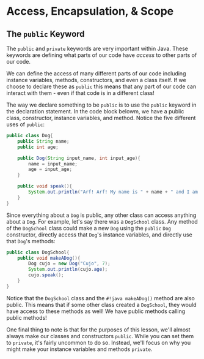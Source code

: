 # Access, Encapsulation, & Scope
## The `public` Keyword
The `public` and `private` keywords are very important within Java.  These keywords are defining what parts of our code have *access* to other parts of our code.  

We can define the access of many different parts of our code including instance variables, methods, constructors, and even a class itself.  If we choose to declare these as `public` this means that any part of our code can interact with them - even if that code is in a different class!  

The way we declare something to be `public` is to use the `public` keyword in the declaration statement.  In the code block belowm, we have a public class, constructor, instance variables, and method.  Notice the five different uses of `public`:  
```java linenums="1"
public class Dog{
    public String name;
    public int age;

    public Dog(String input_name, int input_age){
        name = input_name;
        age = input_age;
    }

    public void speak(){
        System.out.println("Arf! Arf! My name is " + name + " and I am a good dog!");
    }
}
```
Since everything about a `Dog` is public, any other class can access anything about a `Dog`.  For example, let's say there was a `DogSchool` class.  Any method of the `DogSchool` class could make a new `Dog` using the `public` `Dog` constructor, directly access that `Dog`'s instance variables, and directly use that `Dog`'s methods:  
```java linenums="1"
public class DogSchool{
    public void makeADog(){
        Dog cujo = new Dog("Cujo", 7);
        System.out.println(cujo.age);
        cujo.speak();
    }
}
```
Notice that the `DogSchool` class and the `#!java makeADog()` method are also public.  This means that if some other class created a `DogSchool`, they would have access to these methods as well!  We have public methods calling public methods!  

One final thing to note is that for the purposes of this lesson, we'll almost always make our classes and constructors `public`.  While you can set them to `private`, it's fairly uncommon to do so.  Instead, we'll focus on why you might make your instance variables and methods `private`.